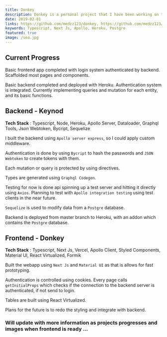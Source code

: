 ```yaml
---
title: Donkey
description: Donkey is a personal project that I have been working on to expand my knowledge of SSR, Graphql and deploying projects live. At completion Donkey will be an admin app that will allow management of the daily necessities of a garage.
date: 2019-02-01
links: https://github.com/medzz123/donkey, https://github.com/medzz123/keynod
keywords: Typescript, Next Js, Apollo, Heroku, Postgre
featured: true
image: /sea.jpg
---
```


## Current Progress

Basic frontend app completed with login system authenticated by backend. Scaffolded most pages and components.

Basic backend completed and deployed with Heroku. Authentication system is integrated. Currently implementing queries and mutation for each entity, and its basic functions.

## Backend - Keynod

**Tech Stack** : Typescript, Node, Heroku, Apollo Server, Dataloader, Graphql Tools, Json Webtoken, Bycript, Sequelize

I built the backend using `Apollo server express`, so I could apply custom middleware. 

Authentication is done by using `Bycript` to hash the passwords and `JSON Webtoken` to create tokens with them. 

Each mutation or query is protected by using directives.

Types are generated using `Graphql Codegen`.

Testing for now is done api spinning up a test server and hitting it directly using `Axios`. Planning to test with `Apollo integration testing` using test clients in the near future.

`Sequelize` is used to modify data from a `Postgre` database.

Backend is deployed from master branch to Heroku, with an addon which contains the `Postgre` database.

## Frontend - Donkey

**Tech Stack** : Typescript, Next Js, Vercel, Apollo Client, Styled Components, Material UI, React Virtualized, Formik

Built the webapp using `Next Js` and `Material UI` as that is allows for fast prototyping.

Authentication is controlled using cookies. Every page calls `getInitialProps` which checks if the connection to the backend server is authenticated, if not send to login.

Tables are built using React Virtualized.

Plans for the future is to redo the styling and integrate with backend.

### Will update with more information as projects progresses and images when frontend is ready ...